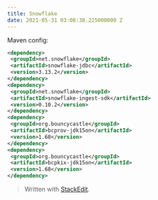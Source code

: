 ```yaml
---
title: Snowflake
date: 2021-05-31 03:08:38.225000000 Z
---
```


Maven config:

```xml
<dependency>  
 <groupId>net.snowflake</groupId>  
 <artifactId>snowflake-jdbc</artifactId>  
 <version>3.13.2</version>  
</dependency>  
<dependency>  
 <groupId>net.snowflake</groupId>  
 <artifactId>snowflake-ingest-sdk</artifactId>  
 <version>0.10.2</version>  
</dependency>  
<dependency>  
 <groupId>org.bouncycastle</groupId>  
 <artifactId>bcprov-jdk15on</artifactId>  
 <version>1.68</version>  
</dependency>  
<dependency>  
 <groupId>org.bouncycastle</groupId>  
 <artifactId>bcpkix-jdk15on</artifactId>  
 <version>1.68</version>  
</dependency>
```




> Written with [StackEdit](https://stackedit.io/).
<!--stackedit_data:
eyJoaXN0b3J5IjpbOTIyMTY4MzIzXX0=
-->